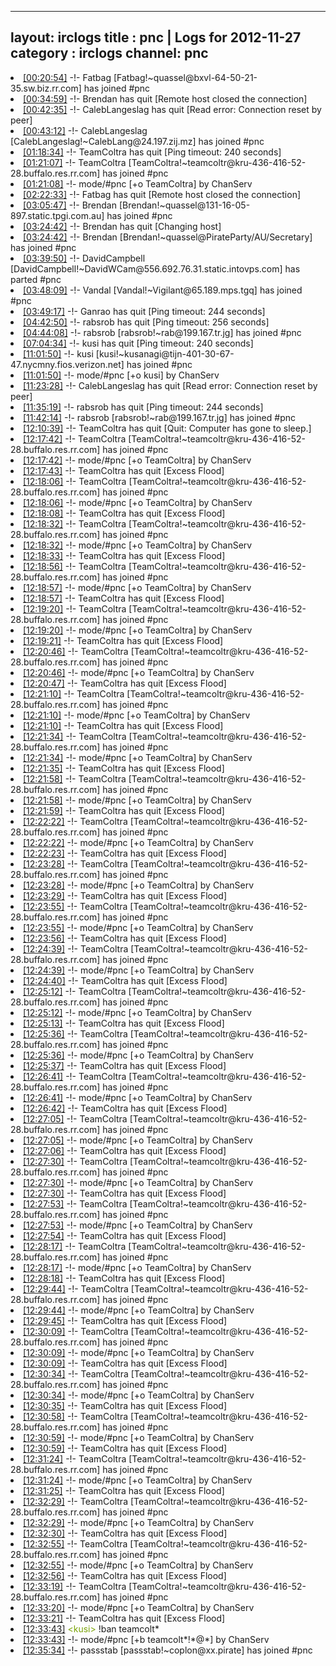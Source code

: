 
---
layout: irclogs
title : pnc | Logs for 2012-11-27
category : irclogs
channel: pnc
---
<li class="logitem"><a href="#00:20:54" name="00:20:54" class="time">[00:20:54]</a> -!- <span class="join">Fatbag</span> [Fatbag!~quassel@bxvl-64-50-21-35.sw.biz.rr.com] has joined #pnc </li>
<li class="logitem"><a href="#00:34:59" name="00:34:59" class="time">[00:34:59]</a> -!- <span class="quit">Brendan</span> has quit [Remote host closed the connection] </li>
<li class="logitem"><a href="#00:42:35" name="00:42:35" class="time">[00:42:35]</a> -!- <span class="quit">CalebLangeslag</span> has quit [Read error: Connection reset by peer] </li>
<li class="logitem"><a href="#00:43:12" name="00:43:12" class="time">[00:43:12]</a> -!- <span class="join">CalebLangeslag</span> [CalebLangeslag!~CalebLang@24.197.zij.mz] has joined #pnc </li>
<li class="logitem"><a href="#01:18:34" name="01:18:34" class="time">[01:18:34]</a> -!- <span class="quit">TeamColtra</span> has quit [Ping timeout: 240 seconds] </li>
<li class="logitem"><a href="#01:21:07" name="01:21:07" class="time">[01:21:07]</a> -!- <span class="join">TeamColtra</span> [TeamColtra!~teamcoltr@kru-436-416-52-28.buffalo.res.rr.com] has joined #pnc </li>
<li class="logitem"><a href="#01:21:08" name="01:21:08" class="time">[01:21:08]</a> -!- mode/<span class="mode">#pnc</span> [+o TeamColtra] by ChanServ </li>
<li class="logitem"><a href="#02:22:33" name="02:22:33" class="time">[02:22:33]</a> -!- <span class="quit">Fatbag</span> has quit [Remote host closed the connection] </li>
<li class="logitem"><a href="#03:05:47" name="03:05:47" class="time">[03:05:47]</a> -!- <span class="join">Brendan</span> [Brendan!~quassel@131-16-05-897.static.tpgi.com.au] has joined #pnc </li>
<li class="logitem"><a href="#03:24:42" name="03:24:42" class="time">[03:24:42]</a> -!- <span class="quit">Brendan</span> has quit [Changing host] </li>
<li class="logitem"><a href="#03:24:42" name="03:24:42" class="time">[03:24:42]</a> -!- <span class="join">Brendan</span> [Brendan!~quassel@PirateParty/AU/Secretary] has joined #pnc </li>
<li class="logitem"><a href="#03:39:50" name="03:39:50" class="time">[03:39:50]</a> -!- <span class="part">DavidCampbell</span> [DavidCampbell!~DavidWCam@556.692.76.31.static.intovps.com] has parted #pnc </li>
<li class="logitem"><a href="#03:48:09" name="03:48:09" class="time">[03:48:09]</a> -!- <span class="join">Vandal</span> [Vandal!~Vigilant@65.189.mps.tgq] has joined #pnc </li>
<li class="logitem"><a href="#03:49:17" name="03:49:17" class="time">[03:49:17]</a> -!- <span class="quit">Ganrao</span> has quit [Ping timeout: 244 seconds] </li>
<li class="logitem"><a href="#04:42:50" name="04:42:50" class="time">[04:42:50]</a> -!- <span class="quit">rabsrob</span> has quit [Ping timeout: 256 seconds] </li>
<li class="logitem"><a href="#04:44:08" name="04:44:08" class="time">[04:44:08]</a> -!- <span class="join">rabsrob</span> [rabsrob!~rab@199.167.tr.jg] has joined #pnc </li>
<li class="logitem"><a href="#07:04:34" name="07:04:34" class="time">[07:04:34]</a> -!- <span class="quit">kusi</span> has quit [Ping timeout: 240 seconds] </li>
<li class="logitem"><a href="#11:01:50" name="11:01:50" class="time">[11:01:50]</a> -!- <span class="join">kusi</span> [kusi!~kusanagi@tijn-401-30-67-47.nycmny.fios.verizon.net] has joined #pnc </li>
<li class="logitem"><a href="#11:01:50" name="11:01:50" class="time">[11:01:50]</a> -!- mode/<span class="mode">#pnc</span> [+o kusi] by ChanServ </li>
<li class="logitem"><a href="#11:23:28" name="11:23:28" class="time">[11:23:28]</a> -!- <span class="quit">CalebLangeslag</span> has quit [Read error: Connection reset by peer] </li>
<li class="logitem"><a href="#11:35:19" name="11:35:19" class="time">[11:35:19]</a> -!- <span class="quit">rabsrob</span> has quit [Ping timeout: 244 seconds] </li>
<li class="logitem"><a href="#11:42:14" name="11:42:14" class="time">[11:42:14]</a> -!- <span class="join">rabsrob</span> [rabsrob!~rab@199.167.tr.jg] has joined #pnc </li>
<li class="logitem"><a href="#12:10:39" name="12:10:39" class="time">[12:10:39]</a> -!- <span class="quit">TeamColtra</span> has quit [Quit: Computer has gone to sleep.] </li>
<li class="logitem"><a href="#12:17:42" name="12:17:42" class="time">[12:17:42]</a> -!- <span class="join">TeamColtra</span> [TeamColtra!~teamcoltr@kru-436-416-52-28.buffalo.res.rr.com] has joined #pnc </li>
<li class="logitem"><a href="#12:17:42" name="12:17:42" class="time">[12:17:42]</a> -!- mode/<span class="mode">#pnc</span> [+o TeamColtra] by ChanServ </li>
<li class="logitem"><a href="#12:17:43" name="12:17:43" class="time">[12:17:43]</a> -!- <span class="quit">TeamColtra</span> has quit [Excess Flood] </li>
<li class="logitem"><a href="#12:18:06" name="12:18:06" class="time">[12:18:06]</a> -!- <span class="join">TeamColtra</span> [TeamColtra!~teamcoltr@kru-436-416-52-28.buffalo.res.rr.com] has joined #pnc </li>
<li class="logitem"><a href="#12:18:06" name="12:18:06" class="time">[12:18:06]</a> -!- mode/<span class="mode">#pnc</span> [+o TeamColtra] by ChanServ </li>
<li class="logitem"><a href="#12:18:08" name="12:18:08" class="time">[12:18:08]</a> -!- <span class="quit">TeamColtra</span> has quit [Excess Flood] </li>
<li class="logitem"><a href="#12:18:32" name="12:18:32" class="time">[12:18:32]</a> -!- <span class="join">TeamColtra</span> [TeamColtra!~teamcoltr@kru-436-416-52-28.buffalo.res.rr.com] has joined #pnc </li>
<li class="logitem"><a href="#12:18:32" name="12:18:32" class="time">[12:18:32]</a> -!- mode/<span class="mode">#pnc</span> [+o TeamColtra] by ChanServ </li>
<li class="logitem"><a href="#12:18:33" name="12:18:33" class="time">[12:18:33]</a> -!- <span class="quit">TeamColtra</span> has quit [Excess Flood] </li>
<li class="logitem"><a href="#12:18:56" name="12:18:56" class="time">[12:18:56]</a> -!- <span class="join">TeamColtra</span> [TeamColtra!~teamcoltr@kru-436-416-52-28.buffalo.res.rr.com] has joined #pnc </li>
<li class="logitem"><a href="#12:18:57" name="12:18:57" class="time">[12:18:57]</a> -!- mode/<span class="mode">#pnc</span> [+o TeamColtra] by ChanServ </li>
<li class="logitem"><a href="#12:18:57" name="12:18:57" class="time">[12:18:57]</a> -!- <span class="quit">TeamColtra</span> has quit [Excess Flood] </li>
<li class="logitem"><a href="#12:19:20" name="12:19:20" class="time">[12:19:20]</a> -!- <span class="join">TeamColtra</span> [TeamColtra!~teamcoltr@kru-436-416-52-28.buffalo.res.rr.com] has joined #pnc </li>
<li class="logitem"><a href="#12:19:20" name="12:19:20" class="time">[12:19:20]</a> -!- mode/<span class="mode">#pnc</span> [+o TeamColtra] by ChanServ </li>
<li class="logitem"><a href="#12:19:21" name="12:19:21" class="time">[12:19:21]</a> -!- <span class="quit">TeamColtra</span> has quit [Excess Flood] </li>
<li class="logitem"><a href="#12:20:46" name="12:20:46" class="time">[12:20:46]</a> -!- <span class="join">TeamColtra</span> [TeamColtra!~teamcoltr@kru-436-416-52-28.buffalo.res.rr.com] has joined #pnc </li>
<li class="logitem"><a href="#12:20:46" name="12:20:46" class="time">[12:20:46]</a> -!- mode/<span class="mode">#pnc</span> [+o TeamColtra] by ChanServ </li>
<li class="logitem"><a href="#12:20:47" name="12:20:47" class="time">[12:20:47]</a> -!- <span class="quit">TeamColtra</span> has quit [Excess Flood] </li>
<li class="logitem"><a href="#12:21:10" name="12:21:10" class="time">[12:21:10]</a> -!- <span class="join">TeamColtra</span> [TeamColtra!~teamcoltr@kru-436-416-52-28.buffalo.res.rr.com] has joined #pnc </li>
<li class="logitem"><a href="#12:21:10" name="12:21:10" class="time">[12:21:10]</a> -!- mode/<span class="mode">#pnc</span> [+o TeamColtra] by ChanServ </li>
<li class="logitem"><a href="#12:21:10" name="12:21:10" class="time">[12:21:10]</a> -!- <span class="quit">TeamColtra</span> has quit [Excess Flood] </li>
<li class="logitem"><a href="#12:21:34" name="12:21:34" class="time">[12:21:34]</a> -!- <span class="join">TeamColtra</span> [TeamColtra!~teamcoltr@kru-436-416-52-28.buffalo.res.rr.com] has joined #pnc </li>
<li class="logitem"><a href="#12:21:34" name="12:21:34" class="time">[12:21:34]</a> -!- mode/<span class="mode">#pnc</span> [+o TeamColtra] by ChanServ </li>
<li class="logitem"><a href="#12:21:35" name="12:21:35" class="time">[12:21:35]</a> -!- <span class="quit">TeamColtra</span> has quit [Excess Flood] </li>
<li class="logitem"><a href="#12:21:58" name="12:21:58" class="time">[12:21:58]</a> -!- <span class="join">TeamColtra</span> [TeamColtra!~teamcoltr@kru-436-416-52-28.buffalo.res.rr.com] has joined #pnc </li>
<li class="logitem"><a href="#12:21:58" name="12:21:58" class="time">[12:21:58]</a> -!- mode/<span class="mode">#pnc</span> [+o TeamColtra] by ChanServ </li>
<li class="logitem"><a href="#12:21:59" name="12:21:59" class="time">[12:21:59]</a> -!- <span class="quit">TeamColtra</span> has quit [Excess Flood] </li>
<li class="logitem"><a href="#12:22:22" name="12:22:22" class="time">[12:22:22]</a> -!- <span class="join">TeamColtra</span> [TeamColtra!~teamcoltr@kru-436-416-52-28.buffalo.res.rr.com] has joined #pnc </li>
<li class="logitem"><a href="#12:22:22" name="12:22:22" class="time">[12:22:22]</a> -!- mode/<span class="mode">#pnc</span> [+o TeamColtra] by ChanServ </li>
<li class="logitem"><a href="#12:22:23" name="12:22:23" class="time">[12:22:23]</a> -!- <span class="quit">TeamColtra</span> has quit [Excess Flood] </li>
<li class="logitem"><a href="#12:23:28" name="12:23:28" class="time">[12:23:28]</a> -!- <span class="join">TeamColtra</span> [TeamColtra!~teamcoltr@kru-436-416-52-28.buffalo.res.rr.com] has joined #pnc </li>
<li class="logitem"><a href="#12:23:28" name="12:23:28" class="time">[12:23:28]</a> -!- mode/<span class="mode">#pnc</span> [+o TeamColtra] by ChanServ </li>
<li class="logitem"><a href="#12:23:29" name="12:23:29" class="time">[12:23:29]</a> -!- <span class="quit">TeamColtra</span> has quit [Excess Flood] </li>
<li class="logitem"><a href="#12:23:55" name="12:23:55" class="time">[12:23:55]</a> -!- <span class="join">TeamColtra</span> [TeamColtra!~teamcoltr@kru-436-416-52-28.buffalo.res.rr.com] has joined #pnc </li>
<li class="logitem"><a href="#12:23:55" name="12:23:55" class="time">[12:23:55]</a> -!- mode/<span class="mode">#pnc</span> [+o TeamColtra] by ChanServ </li>
<li class="logitem"><a href="#12:23:56" name="12:23:56" class="time">[12:23:56]</a> -!- <span class="quit">TeamColtra</span> has quit [Excess Flood] </li>
<li class="logitem"><a href="#12:24:39" name="12:24:39" class="time">[12:24:39]</a> -!- <span class="join">TeamColtra</span> [TeamColtra!~teamcoltr@kru-436-416-52-28.buffalo.res.rr.com] has joined #pnc </li>
<li class="logitem"><a href="#12:24:39" name="12:24:39" class="time">[12:24:39]</a> -!- mode/<span class="mode">#pnc</span> [+o TeamColtra] by ChanServ </li>
<li class="logitem"><a href="#12:24:40" name="12:24:40" class="time">[12:24:40]</a> -!- <span class="quit">TeamColtra</span> has quit [Excess Flood] </li>
<li class="logitem"><a href="#12:25:12" name="12:25:12" class="time">[12:25:12]</a> -!- <span class="join">TeamColtra</span> [TeamColtra!~teamcoltr@kru-436-416-52-28.buffalo.res.rr.com] has joined #pnc </li>
<li class="logitem"><a href="#12:25:12" name="12:25:12" class="time">[12:25:12]</a> -!- mode/<span class="mode">#pnc</span> [+o TeamColtra] by ChanServ </li>
<li class="logitem"><a href="#12:25:13" name="12:25:13" class="time">[12:25:13]</a> -!- <span class="quit">TeamColtra</span> has quit [Excess Flood] </li>
<li class="logitem"><a href="#12:25:36" name="12:25:36" class="time">[12:25:36]</a> -!- <span class="join">TeamColtra</span> [TeamColtra!~teamcoltr@kru-436-416-52-28.buffalo.res.rr.com] has joined #pnc </li>
<li class="logitem"><a href="#12:25:36" name="12:25:36" class="time">[12:25:36]</a> -!- mode/<span class="mode">#pnc</span> [+o TeamColtra] by ChanServ </li>
<li class="logitem"><a href="#12:25:37" name="12:25:37" class="time">[12:25:37]</a> -!- <span class="quit">TeamColtra</span> has quit [Excess Flood] </li>
<li class="logitem"><a href="#12:26:41" name="12:26:41" class="time">[12:26:41]</a> -!- <span class="join">TeamColtra</span> [TeamColtra!~teamcoltr@kru-436-416-52-28.buffalo.res.rr.com] has joined #pnc </li>
<li class="logitem"><a href="#12:26:41" name="12:26:41" class="time">[12:26:41]</a> -!- mode/<span class="mode">#pnc</span> [+o TeamColtra] by ChanServ </li>
<li class="logitem"><a href="#12:26:42" name="12:26:42" class="time">[12:26:42]</a> -!- <span class="quit">TeamColtra</span> has quit [Excess Flood] </li>
<li class="logitem"><a href="#12:27:05" name="12:27:05" class="time">[12:27:05]</a> -!- <span class="join">TeamColtra</span> [TeamColtra!~teamcoltr@kru-436-416-52-28.buffalo.res.rr.com] has joined #pnc </li>
<li class="logitem"><a href="#12:27:05" name="12:27:05" class="time">[12:27:05]</a> -!- mode/<span class="mode">#pnc</span> [+o TeamColtra] by ChanServ </li>
<li class="logitem"><a href="#12:27:06" name="12:27:06" class="time">[12:27:06]</a> -!- <span class="quit">TeamColtra</span> has quit [Excess Flood] </li>
<li class="logitem"><a href="#12:27:30" name="12:27:30" class="time">[12:27:30]</a> -!- <span class="join">TeamColtra</span> [TeamColtra!~teamcoltr@kru-436-416-52-28.buffalo.res.rr.com] has joined #pnc </li>
<li class="logitem"><a href="#12:27:30" name="12:27:30" class="time">[12:27:30]</a> -!- mode/<span class="mode">#pnc</span> [+o TeamColtra] by ChanServ </li>
<li class="logitem"><a href="#12:27:30" name="12:27:30" class="time">[12:27:30]</a> -!- <span class="quit">TeamColtra</span> has quit [Excess Flood] </li>
<li class="logitem"><a href="#12:27:53" name="12:27:53" class="time">[12:27:53]</a> -!- <span class="join">TeamColtra</span> [TeamColtra!~teamcoltr@kru-436-416-52-28.buffalo.res.rr.com] has joined #pnc </li>
<li class="logitem"><a href="#12:27:53" name="12:27:53" class="time">[12:27:53]</a> -!- mode/<span class="mode">#pnc</span> [+o TeamColtra] by ChanServ </li>
<li class="logitem"><a href="#12:27:54" name="12:27:54" class="time">[12:27:54]</a> -!- <span class="quit">TeamColtra</span> has quit [Excess Flood] </li>
<li class="logitem"><a href="#12:28:17" name="12:28:17" class="time">[12:28:17]</a> -!- <span class="join">TeamColtra</span> [TeamColtra!~teamcoltr@kru-436-416-52-28.buffalo.res.rr.com] has joined #pnc </li>
<li class="logitem"><a href="#12:28:17" name="12:28:17" class="time">[12:28:17]</a> -!- mode/<span class="mode">#pnc</span> [+o TeamColtra] by ChanServ </li>
<li class="logitem"><a href="#12:28:18" name="12:28:18" class="time">[12:28:18]</a> -!- <span class="quit">TeamColtra</span> has quit [Excess Flood] </li>
<li class="logitem"><a href="#12:29:44" name="12:29:44" class="time">[12:29:44]</a> -!- <span class="join">TeamColtra</span> [TeamColtra!~teamcoltr@kru-436-416-52-28.buffalo.res.rr.com] has joined #pnc </li>
<li class="logitem"><a href="#12:29:44" name="12:29:44" class="time">[12:29:44]</a> -!- mode/<span class="mode">#pnc</span> [+o TeamColtra] by ChanServ </li>
<li class="logitem"><a href="#12:29:45" name="12:29:45" class="time">[12:29:45]</a> -!- <span class="quit">TeamColtra</span> has quit [Excess Flood] </li>
<li class="logitem"><a href="#12:30:09" name="12:30:09" class="time">[12:30:09]</a> -!- <span class="join">TeamColtra</span> [TeamColtra!~teamcoltr@kru-436-416-52-28.buffalo.res.rr.com] has joined #pnc </li>
<li class="logitem"><a href="#12:30:09" name="12:30:09" class="time">[12:30:09]</a> -!- mode/<span class="mode">#pnc</span> [+o TeamColtra] by ChanServ </li>
<li class="logitem"><a href="#12:30:09" name="12:30:09" class="time">[12:30:09]</a> -!- <span class="quit">TeamColtra</span> has quit [Excess Flood] </li>
<li class="logitem"><a href="#12:30:34" name="12:30:34" class="time">[12:30:34]</a> -!- <span class="join">TeamColtra</span> [TeamColtra!~teamcoltr@kru-436-416-52-28.buffalo.res.rr.com] has joined #pnc </li>
<li class="logitem"><a href="#12:30:34" name="12:30:34" class="time">[12:30:34]</a> -!- mode/<span class="mode">#pnc</span> [+o TeamColtra] by ChanServ </li>
<li class="logitem"><a href="#12:30:35" name="12:30:35" class="time">[12:30:35]</a> -!- <span class="quit">TeamColtra</span> has quit [Excess Flood] </li>
<li class="logitem"><a href="#12:30:58" name="12:30:58" class="time">[12:30:58]</a> -!- <span class="join">TeamColtra</span> [TeamColtra!~teamcoltr@kru-436-416-52-28.buffalo.res.rr.com] has joined #pnc </li>
<li class="logitem"><a href="#12:30:59" name="12:30:59" class="time">[12:30:59]</a> -!- mode/<span class="mode">#pnc</span> [+o TeamColtra] by ChanServ </li>
<li class="logitem"><a href="#12:30:59" name="12:30:59" class="time">[12:30:59]</a> -!- <span class="quit">TeamColtra</span> has quit [Excess Flood] </li>
<li class="logitem"><a href="#12:31:24" name="12:31:24" class="time">[12:31:24]</a> -!- <span class="join">TeamColtra</span> [TeamColtra!~teamcoltr@kru-436-416-52-28.buffalo.res.rr.com] has joined #pnc </li>
<li class="logitem"><a href="#12:31:24" name="12:31:24" class="time">[12:31:24]</a> -!- mode/<span class="mode">#pnc</span> [+o TeamColtra] by ChanServ </li>
<li class="logitem"><a href="#12:31:25" name="12:31:25" class="time">[12:31:25]</a> -!- <span class="quit">TeamColtra</span> has quit [Excess Flood] </li>
<li class="logitem"><a href="#12:32:29" name="12:32:29" class="time">[12:32:29]</a> -!- <span class="join">TeamColtra</span> [TeamColtra!~teamcoltr@kru-436-416-52-28.buffalo.res.rr.com] has joined #pnc </li>
<li class="logitem"><a href="#12:32:29" name="12:32:29" class="time">[12:32:29]</a> -!- mode/<span class="mode">#pnc</span> [+o TeamColtra] by ChanServ </li>
<li class="logitem"><a href="#12:32:30" name="12:32:30" class="time">[12:32:30]</a> -!- <span class="quit">TeamColtra</span> has quit [Excess Flood] </li>
<li class="logitem"><a href="#12:32:55" name="12:32:55" class="time">[12:32:55]</a> -!- <span class="join">TeamColtra</span> [TeamColtra!~teamcoltr@kru-436-416-52-28.buffalo.res.rr.com] has joined #pnc </li>
<li class="logitem"><a href="#12:32:55" name="12:32:55" class="time">[12:32:55]</a> -!- mode/<span class="mode">#pnc</span> [+o TeamColtra] by ChanServ </li>
<li class="logitem"><a href="#12:32:56" name="12:32:56" class="time">[12:32:56]</a> -!- <span class="quit">TeamColtra</span> has quit [Excess Flood] </li>
<li class="logitem"><a href="#12:33:19" name="12:33:19" class="time">[12:33:19]</a> -!- <span class="join">TeamColtra</span> [TeamColtra!~teamcoltr@kru-436-416-52-28.buffalo.res.rr.com] has joined #pnc </li>
<li class="logitem"><a href="#12:33:20" name="12:33:20" class="time">[12:33:20]</a> -!- mode/<span class="mode">#pnc</span> [+o TeamColtra] by ChanServ </li>
<li class="logitem"><a href="#12:33:21" name="12:33:21" class="time">[12:33:21]</a> -!- <span class="quit">TeamColtra</span> has quit [Excess Flood] </li>
<li class="logitem"><a href="#12:33:43" name="12:33:43" class="time">[12:33:43]</a> <span class="person" style="color:#7aa308">&lt;kusi&gt;</span> !ban teamcolt* </li>
<li class="logitem"><a href="#12:33:43" name="12:33:43" class="time">[12:33:43]</a> -!- mode/<span class="mode">#pnc</span> [+b teamcolt*!*@*] by ChanServ </li>
<li class="logitem"><a href="#12:35:34" name="12:35:34" class="time">[12:35:34]</a> -!- <span class="join">passstab</span> [passstab!~coplon@xx.pirate] has joined #pnc </li>



